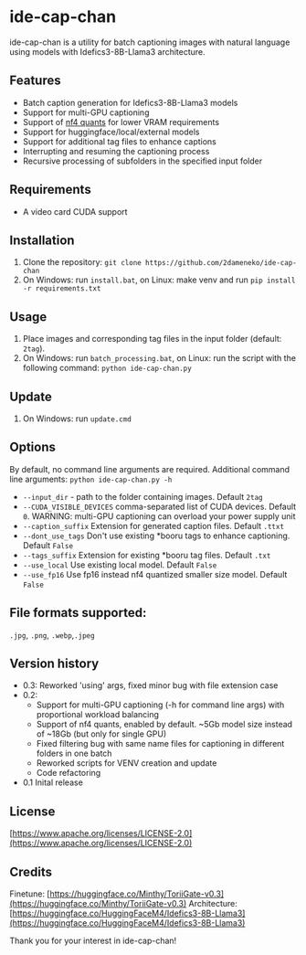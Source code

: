 # ide-cap-chan
ide-cap-chan is a utility for batch captioning images with natural language using models with Idefics3-8B-Llama3 architecture.

## Features
* Batch caption generation for Idefics3-8B-Llama3 models
* Support for multi-GPU captioning
* Support of [nf4 quants](https://huggingface.co/2dameneko/ToriiGate-v0.3-nf4) for lower VRAM requirements
* Support for huggingface/local/external models
* Support for additional tag files to enhance captions
* Interrupting and resuming the captioning process
* Recursive processing of subfolders in the specified input folder

## Requirements
* A video card CUDA support

## Installation
1. Clone the repository: `git clone https://github.com/2dameneko/ide-cap-chan`
2. On Windows: run `install.bat`, on Linux: make venv and run `pip install -r requirements.txt`

## Usage
1. Place images and corresponding tag files in the input folder (default: `2tag`).
2. On Windows: run `batch_processing.bat`, on Linux: run the script with the following command: `python ide-cap-chan.py`

## Update
1. On Windows: run `update.cmd`

## Options
By default, no command line arguments are required.
Additional command line arguments: `python ide-cap-chan.py -h`
* `--input_dir` - path to the folder containing images. Default `2tag`
* `--CUDA_VISIBLE_DEVICES` comma-separated list of CUDA devices. Default `0`. WARNING: multi-GPU captioning can overload your power supply unit
* `--caption_suffix` Extension for generated caption files. Default `.ttxt`
* `--dont_use_tags` Don't use existing *booru tags to enhance captioning. Default `False`
* `--tags_suffix` Extension for existing *booru tag files. Default `.txt`
* `--use_local` Use existing local model. Default `False`
* `--use_fp16` Use fp16 instead nf4 quantized smaller size model. Default `False`

## File formats supported:
`.jpg`, `.png`, `.webp`,`.jpeg`

## Version history
* 0.3: Reworked 'using' args, fixed minor bug with file extension case
* 0.2:
  * Support for multi-GPU captioning (-h for command line args) with proportional workload balancing
  * Support of nf4 quants, enabled by default. ~5Gb model size instead of ~18Gb (but only for single GPU)
  * Fixed filtering bug with same name files for captioning in different folders in one batch
  * Reworked scripts for VENV creation and update
  * Code refactoring
* 0.1 Inital release

## License
[https://www.apache.org/licenses/LICENSE-2.0](https://www.apache.org/licenses/LICENSE-2.0)

## Credits
Finetune: [https://huggingface.co/Minthy/ToriiGate-v0.3](https://huggingface.co/Minthy/ToriiGate-v0.3)
Architecture: [https://huggingface.co/HuggingFaceM4/Idefics3-8B-Llama3](https://huggingface.co/HuggingFaceM4/Idefics3-8B-Llama3)

Thank you for your interest in ide-cap-chan!